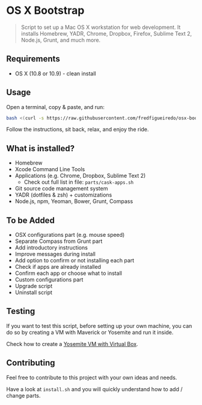 # OS X Bootstrap

> Script to set up a Mac OS X workstation for web development. It installs Homebrew, YADR, Chrome, Dropbox, Firefox, Sublime Text 2, Node.js, Grunt, and much more.

## Requirements

* OS X (10.8 or 10.9) - clean install

## Usage

Open a terminal, copy & paste, and run:

```sh
bash <(curl -s https://raw.githubusercontent.com/fredfigueiredo/osx-bootstrap/master/install.sh)
```

Follow the instructions, sit back, relax, and enjoy the ride.

## What is installed?

* Homebrew
* Xcode Command Line Tools
* Applications (e.g. Chrome, Dropbox, Sublime Text 2)
  * Check out full list in file: `parts/cask-apps.sh`
* Git source code management system
* YADR (dotfiles & zsh) + customizations
* Node.js, npm, Yeoman, Bower, Grunt, Compass

## To be Added

* OSX configurations part (e.g. mouse speed)
* Separate Compass from Grunt part
* Add introductory instructions
* Improve messages during install
* Add option to confirm or not installing each part
* Check if apps are already installed
* Confirm each app or choose what to install
* Custom configurations part
* Upgrade script
* Uninstall script

## Testing

If you want to test this script, before setting up your own machine, you can do so by creating a VM with Maverick or Yosemite and run it inside.

Check how to create a
  [Yosemite VM with Virtual Box](http://sqar.blogspot.de/2014/10/installing-yosemite-in-virtualbox.html).

## Contributing

Feel free to contribute to this project with your own ideas and needs.

Have a look at `install.sh` and you will quickly understand how to add / change parts.
